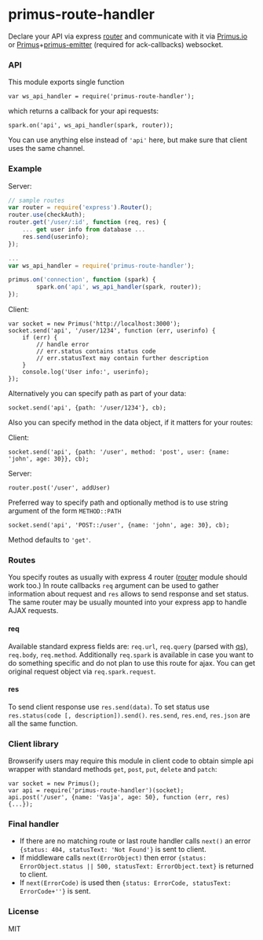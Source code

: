 # primus-route-handler
Declare your API via express [router](http://expressjs.com/4x/api.html#router)
and communicate with it via [Primus.io](https://github.com/cayasso/primus.io)
or [Primus](https://github.com/primus/primus)+[primus-emitter](https://github.com/cayasso/primus-emitter)
(required for ack-callbacks) websocket.

### API
This module exports single function
```
var ws_api_handler = require('primus-route-handler');
```
which returns a callback for your api requests:
```
spark.on('api', ws_api_handler(spark, router));
```
You can use anything else instead of `'api'` here, but make sure
that client uses the same channel.

### Example
Server:
```js
// sample routes
var router = require('express').Router();
router.use(checkAuth);
router.get('/user/:id', function (req, res) {
	... get user info from database ...
	res.send(userinfo);
});

...
var ws_api_handler = require('primus-route-handler');

primus.on('connection', function (spark) {
		spark.on('api', ws_api_handler(spark, router));
});
```
Client:
```
var socket = new Primus('http://localhost:3000');
socket.send('api', '/user/1234', function (err, userinfo) {
	if (err) {
		// handle error
		// err.status contains status code
		// err.statusText may contain further description
	}
	console.log('User info:', userinfo);
});
```

Alternatively you can specify path as part of your data:
```
socket.send('api', {path: '/user/1234'}, cb);
```
Also you can specify method in the data object, if it matters for your routes:

Client:
```
socket.send('api', {path: '/user', method: 'post', user: {name: 'john', age: 30}}, cb);
```
Server:
```
router.post('/user', addUser)
```

Preferred way to specify path and optionally method is to use
string argument of the form `METHOD::PATH`
```
socket.send('api', 'POST::/user', {name: 'john', age: 30}, cb);
```

Method defaults to `'get'`.

### Routes
You specify routes as usually with express 4 router
([router](https://www.npmjs.com/package/router) module should work too.)
In route callbacks `req` argument can be used to gather information about request
and `res` allows to send response and set status. The same router may be usually
mounted into your express app to handle AJAX requests.

#### req
Available standard express fields are: `req.url`, `req.query` 
(parsed with [qs](https://github.com/hapijs/qs)), `req.body`, `req.method`.
Additionally `req.spark` is available in case you want to do something specific
and do not plan to use this route for ajax. You can get original request object
via `req.spark.request`.

#### res
To send client response use `res.send(data)`. To set status use `res.status(code [, description]).send()`.
`res.send`, `res.end`, `res.json` are all the same function.

### Client library
Browserify users may require this module in client code to obtain simple api wrapper
with standard methods `get`, `post`, `put`, `delete` and `patch`:
```
var socket = new Primus();
var api = require('primus-route-handler')(socket);
api.post('/user', {name: 'Vasja', age: 50}, function (err, res) {...});
```

### Final handler
- If there are no matching route or last route handler calls `next()` an error
`{status: 404, statusText: 'Not Found'}` is sent to client.
- If middleware calls `next(ErrorObject)` then  error
`{status: ErrorObject.status || 500, statusText: ErrorObject.text}`
 is returned to client.
- If `next(ErrorCode)` is used then `{status: ErrorCode, statusText: ErrorCode+''}`
 is sent.
 
### License
MIT

